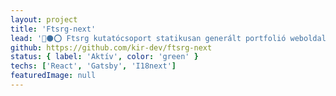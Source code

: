 ```yaml
---
layout: project
title: 'Ftsrg-next'
lead: '🔴⚫⭕ Ftsrg kutatócsoport statikusan generált portfolió weboldala'
github: https://github.com/kir-dev/ftsrg-next
status: { label: 'Aktív', color: 'green' }
techs: ['React', 'Gatsby', 'I18next']
featuredImage: null
---
```


